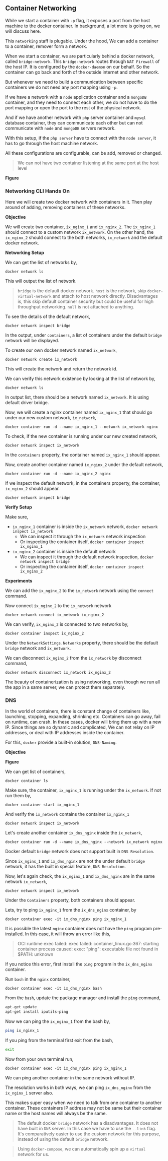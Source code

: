 ## Container Networking

While we start a container with `-p` flag, it exposes a port from the host machine to the docker container. In background, a lot more is going on, we will discuss here.

This `networking` staff is plugable. Under the hood, We can add a container to a container, remover form a network.

When we start a container, we are particularly behind a docker network, called `bridge-network`. This `bridge-network` routes through `NAT Firewall` of the host IP. It is configured by the `docker-daemon` on our behalf. So the container can go back and forth of the outside internet and other network.

But whenever we need to build a communication between specific containers we do not need any port mapping using `-p`.

If we have a network with a `node` application container and a `mongoDB` container, and they need to connect each other, we do not have to do the port mapping or open the port to the rest of the physical network.

And if we have another network with `php` server container and `mysql` database container, they can communicate each other but can not communicate with `node` and `mongoDB` servers network.

With this setup, if the `php server` have to connect with the `node server`, it has to go through the host machine network.

All these configurations are configurable, can be add, removed or changed.

> We can not have two container listening at the same port at the host level

**Figure**

### Networking CLI Hands On

Here we will create two docker network with containers in it. Then play around of adding, removing containers of these networks.

**Objective**

We will create two container, `ix_nginx_1` and `ix_nginx_2`. The `ix_nginx_1` should connect to a custom network `ix_network`. On the other hand, the `ix_nginx_2` should connect to the both networks, `ix_network` and the default docker network.

**Networking Setup**

We can get the list of networks by,

```docker
docker network ls
```

This will output the list of network.

> `bridge` is the default docker network. `host` is the network, skip `docker-virtual-network` and attach to host network directly. Disadvantages is, this skip default container security but could be useful for high throughput networking. `null` is not attached to anything.

To see the details of the default network, 

```docker
docker network inspect bridge
```

In the output, under `containers`, a list of containers under the default `bridge` network will be displayed.

To create our own docker network named `ix_network`,

```docker
docker network create ix_network
```

This will create the network and return the network id.

We can verify this network existence by looking at the list of network by,

```docker
docker network ls
```

In output list, there should be a network named `ix_network`. It is using default driver bridge.

Now, we will create a nginx container named `ix_nginx_1` that should go under our new custom network, `ix_network`,

```docker
docker container run -d --name ix_nginx_1 --network ix_network nginx
```

To check, if the new container is running under our new created network,

```docker
docker network inspect ix_network
```

In the `containers` property, the container named `ix_nginx_1` should appear.

Now, create another container named `ix_nginx_2` under the default network,

```docker
docker container run -d --name ix_nginx_2 nginx
```

If we inspect the default network, in the containers property, the container, `ix_nginx_2` should appear.

```docker
docker network inspect bridge
```

**Verify Setup**

Make sure,

- `ix_nginx_1` container is inside the `ix_network` network, `docker network inspect ix_network`
  - We can inspect it through the `ix_network` network inspection 
  - Or inspecting the container itself, `docker container inspect ix_nginx_1`
- `ix_nginx_2` container is inside the default network
  - We can inspect it through the default network inspection, `docker network inspect bridge`
  - Or inspecting the container itself, `docker container inspect ix_nginx_2`

**Experiments**

We can add the `ix_nginx_2` to the `ix_network` network using the `connect` command.

Now connect `ix_nginx_2` to the `ix_network` network

```docker
docker network connect ix_network ix_nginx_2
```

We can verify, `ix_nginx_2` is connected to two networks by,

```docker
docker container inspect ix_nginx_2
```

Under the `NetworkSettings.Networks` property, there should be the default `bridge` network and `ix_network`.

We can disconnect `ix_nginx_2` from the `ix_network` by disconnect command,

```docker
docker network disconnect ix_network ix_nginx_2
```

The beauty of containerization is using networking, even though we run all the app in a same server, we can protect them separately.

### DNS

In the world of containers, there is constant change of containers like, launching, stopping, expanding, shrinking etc. Containers can go away, fail on runtime, can crash. In these cases, docker will bring them up with a new IP. Since things are so dynamic and complicated, We can not relay on IP addresses, or deal with IP addresses inside the container.

For this, `docker` provide a built-in solution, `DNS-Naming`.

**Objective**

**Figure**

We can get list of containers,

```docker
docker container ls
```

Make sure, the container, `ix_nginx_1` is running under the `ix_network`. If not run them by,

```docker
docker container start ix_nginx_1
```

And verify the `ix_network` contains the container `ix_nginx_1`

```docker
docker network inspect ix_network
```

Let's create another container `ix_dns_nginx` inside the `ix_network`,

```docker
docker container run -d --name ix_dns_nginx --network ix_network nginx
```

Docker default `bridge` network does not support built in `DNS Resolution`.

Since `ix_nginx_1` and `ix_dns_nginx` are not the under default `bridge` network, it has the built in special feature, `DNS Resolution`.

Now, let's again check, the `ix_nginx_1` and `ix_dns_nginx` are in the same network `ix_network`,

```docker
docker network inspect ix_network
```

Under the `Containers` property, both containers should appear.

Lets, try to ping `ix_nginx_1` from the `ix_dns_nginx` container, by

```docker
docker container exec -it ix_dns_nginx ping ix_nginx_1
```

It is possible the latest `nginx` container does not have the `ping` program pre-installed. In this case, it will throw an error like this,

> OCI runtime exec failed: exec failed: container_linux.go:367: starting container process caused: exec: "ping": executable file not found in $PATH: unknown

If you notice this error, first install the `ping` program in the `ix_dns_nginx` container. 

Run `bash` in the `nginx` container,

```docker
docker container exec -it ix_dns_nginx bash
```

From the `bash`, update the package manager and install the `ping` command,

```bash
apt-get update
apt-get install iputils-ping
```

Now we can ping the `ix_nginx_1` from the bash by,

```bash
ping ix_nginx_1
```

If you ping from the terminal first exit from the bash,

```bash
exit
```

Now from your own terminal run,

```docker
docker container exec -it ix_dns_nginx ping ix_nginx_1
```

We can ping another container in the same network without IP.

The resolution works in both ways, we can ping `ix_dns_nginx` from the `ix_nginx_1` server also.

This makes super easy when we need to talk from one container to another container. These containers IP address  may not be same but their container name or the host names will always be the same.

> The default docker `bridge` network has a disadvantages. It does not have built in `DNS` server. In this case we have to use the `--link` flag. It's comparatively easier to use the custom network for this purpose, instead of using the default `bridge` network.

> Using `docker-compose`, we can automatically spin up a `virtual` network for us.
